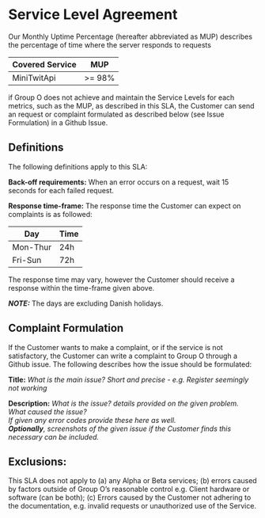 ﻿# Service Level Agreement

Our Monthly Uptime Percentage (hereafter abbreviated as MUP) 
describes the percentage of time where the server responds
to requests

| Covered Service | MUP    |
|-----------------|--------|
| MiniTwitApi     | >= 98% |

if Group O does not achieve and maintain the Service Levels for each metrics, 
such as the MUP, as described in this SLA, the Customer can send an request or complaint formulated 
as described below (see Issue Formulation) in a Github Issue.

## Definitions

The following definitions apply to this SLA:

**Back-off requirements:** When an error occurs on a request, wait 15 seconds for each failed request.

**Response time-frame:** The response time the Customer can expect on complaints is as followed:

| Day      | Time |
|----------|------|
| Mon-Thur | 24h  |
| Fri-Sun  | 72h  |

The response time may vary, however the Customer should receive a response within the time-frame given above.

***NOTE:*** The days are excluding Danish holidays.

## Complaint Formulation
If the Customer wants to make a complaint, or if the service is not satisfactory, 
the Customer can write a complaint to Group O through a Github issue.
The following describes how the issue should be formulated:

**Title:** *What is the main issue? Short and precise - e.g. Register seemingly not working*

**Description:** *What is the issue? details provided on the given problem.
What caused the issue?*  
*If given any error codes provide these here as well.  
**Optionally**, screenshots of the given issue if the Customer finds this necessary can be included.*

## Exclusions:
This SLA does not apply to (a) any Alpha or Beta services;
(b) errors caused by factors outside of Group O’s reasonable control
e.g. Client hardware or software (can be both);
(c) Errors caused by the Customer not adhering to the documentation,
e.g. invalid requests or unauthorized use of the Service.
